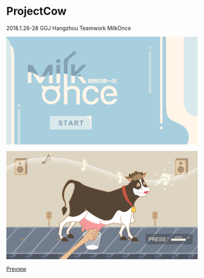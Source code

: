 # ProjectCow

2018.1.26-28 GGJ Hangzhou Teamwork MilkOnce

![游戏开始](https://raw.githubusercontent.com/setsuodu/ProjectCow/master/Assets/Textures/%E5%BC%80%E5%A7%8B%E7%95%8C%E9%9D%A2/%E6%95%88%E6%9E%9C%E5%9B%BE-%E5%BC%80%E5%A7%8B.png)

![游戏效果图](https://raw.githubusercontent.com/setsuodu/ProjectCow/master/Assets/Textures/%E6%B8%B8%E6%88%8F%E5%86%85%E7%95%8C%E9%9D%A2/%E6%95%88%E6%9E%9C%E5%9B%BE.png) 

[Preview](http://www.setsuodu.com/webgl/demo/)
